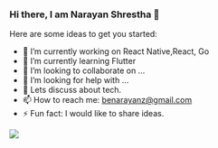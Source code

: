 ### Hi there, I am Narayan Shrestha 👋

Here are some ideas to get you started:

- 🔭 I’m currently working on React Native,React, Go
- 🌱 I’m currently learning Flutter
- 👯 I’m looking to collaborate on ...
- 🤔 I’m looking for help with ...
- 💬 Lets discuss about tech.
- 📫 How to reach me: benarayanz@gmail.com
- ⚡ Fun fact: I would like to share ideas.


<img src="https://github-readme-stats.vercel.app/api?username=menarayanzshrestha&&show_icons=true&title_color=ffffff&icon_color=bb2acf&text_color=daf7dc&bg_color=151515">
